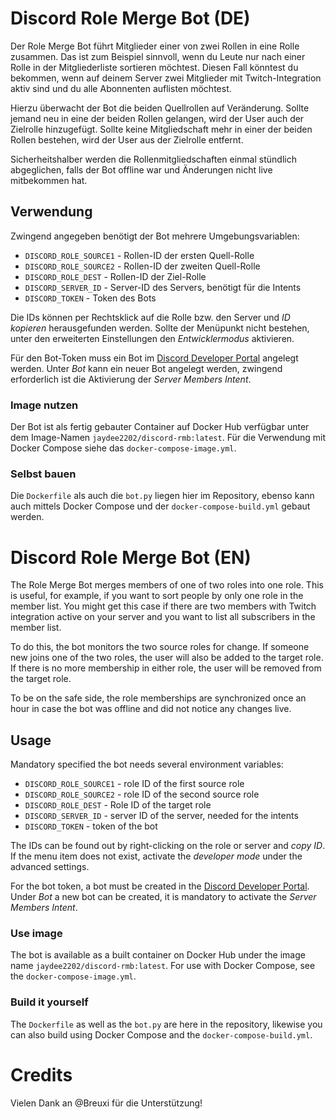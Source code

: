 # Discord Role Merge Bot (DE)

Der Role Merge Bot führt Mitglieder einer von zwei Rollen in eine Rolle zusammen. Das ist zum Beispiel sinnvoll, wenn du Leute nur nach einer Rolle in der Mitgliederliste sortieren möchtest.
Diesen Fall könntest du bekommen, wenn auf deinem Server zwei Mitglieder mit Twitch-Integration aktiv sind und du alle Abonnenten auflisten möchtest.

Hierzu überwacht der Bot die beiden Quellrollen auf Veränderung. Sollte jemand neu in eine der beiden Rollen gelangen, wird der User auch der Zielrolle hinzugefügt. Sollte keine Mitgliedschaft mehr in einer der beiden Rollen bestehen, wird der User aus der Zielrolle entfernt.

Sicherheitshalber werden die Rollenmitgliedschaften einmal stündlich abgeglichen, falls der Bot offline war und Änderungen nicht live mitbekommen hat. 

## Verwendung

Zwingend angegeben benötigt der Bot mehrere Umgebungsvariablen:
- `DISCORD_ROLE_SOURCE1` - Rollen-ID der ersten Quell-Rolle
- `DISCORD_ROLE_SOURCE2` - Rollen-ID der zweiten Quell-Rolle
- `DISCORD_ROLE_DEST` - Rollen-ID der Ziel-Rolle
- `DISCORD_SERVER_ID` - Server-ID des Servers, benötigt für die Intents
- `DISCORD_TOKEN` - Token des Bots

Die IDs können per Rechtsklick auf die Rolle bzw. den Server und _ID kopieren_ herausgefunden werden. Sollte der Menüpunkt nicht bestehen, unter den erweiterten Einstellungen den _Entwicklermodus_ aktivieren.

Für den Bot-Token muss ein Bot im [Discord Developer Portal](https://discord.com/developers/applications) angelegt werden. Unter _Bot_ kann ein neuer Bot angelegt werden, zwingend erforderlich ist die Aktivierung der _Server Members Intent_.

### Image nutzen

Der Bot ist als fertig gebauter Container auf Docker Hub verfügbar unter dem Image-Namen `jaydee2202/discord-rmb:latest`. Für die Verwendung mit Docker Compose siehe das `docker-compose-image.yml`.

### Selbst bauen

Die `Dockerfile` als auch die `bot.py` liegen hier im Repository, ebenso kann auch mittels Docker Compose und der `docker-compose-build.yml` gebaut werden.


# Discord Role Merge Bot (EN)

The Role Merge Bot merges members of one of two roles into one role. This is useful, for example, if you want to sort people by only one role in the member list.
You might get this case if there are two members with Twitch integration active on your server and you want to list all subscribers in the member list.

To do this, the bot monitors the two source roles for change. If someone new joins one of the two roles, the user will also be added to the target role. If there is no more membership in either role, the user will be removed from the target role.

To be on the safe side, the role memberships are synchronized once an hour in case the bot was offline and did not notice any changes live. 


## Usage

Mandatory specified the bot needs several environment variables:
- `DISCORD_ROLE_SOURCE1` - role ID of the first source role
- `DISCORD_ROLE_SOURCE2` - role ID of the second source role
- `DISCORD_ROLE_DEST` - Role ID of the target role
- `DISCORD_SERVER_ID` - server ID of the server, needed for the intents
- `DISCORD_TOKEN` - token of the bot

The IDs can be found out by right-clicking on the role or server and _copy ID_. If the menu item does not exist, activate the _developer mode_ under the advanced settings.

For the bot token, a bot must be created in the [Discord Developer Portal](https://discord.com/developers/applications). Under _Bot_ a new bot can be created, it is mandatory to activate the _Server Members Intent_.

### Use image

The bot is available as a built container on Docker Hub under the image name `jaydee2202/discord-rmb:latest`. For use with Docker Compose, see the `docker-compose-image.yml`.

### Build it yourself

The `Dockerfile` as well as the `bot.py` are here in the repository, likewise you can also build using Docker Compose and the `docker-compose-build.yml`.


# Credits

Vielen Dank an @Breuxi für die Unterstützung!